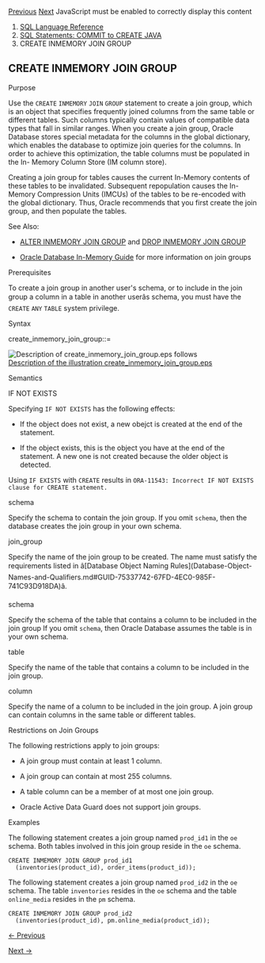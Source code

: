 [Previous](CREATE-INDEXTYPE.md) [Next](CREATE-JAVA.md) JavaScript must be
enabled to correctly display this content

  1. [SQL Language Reference ](index.md)
  2. [ SQL Statements: COMMIT to CREATE JAVA](SQL-Statements-COMMIT-to-CREATE-JAVA.md)
  3. CREATE INMEMORY JOIN GROUP

## CREATE INMEMORY JOIN GROUP

Purpose

Use the `CREATE` `INMEMORY` `JOIN` `GROUP` statement to create a join group,
which is an object that specifies frequently joined columns from the same
table or different tables. Such columns typically contain values of compatible
data types that fall in similar ranges. When you create a join group, Oracle
Database stores special metadata for the columns in the global dictionary,
which enables the database to optimize join queries for the columns. In order
to achieve this optimization, the table columns must be populated in the In-
Memory Column Store (IM column store).

Creating a join group for tables causes the current In-Memory contents of
these tables to be invalidated. Subsequent repopulation causes the In-Memory
Compression Units (IMCUs) of the tables to be re-encoded with the global
dictionary. Thus, Oracle recommends that you first create the join group, and
then populate the tables.

See Also:

  * [ALTER INMEMORY JOIN GROUP](ALTER-INMEMORY-JOIN-GROUP.md#GUID-AF24F413-BB14-4B5D-93BF-9EB31ACFEBEC) and [DROP INMEMORY JOIN GROUP](DROP-INMEMORY-JOIN-GROUP.md#GUID-520D0E9A-B577-4BCD-B6CB-8EB448C0686D)

  * [Oracle Database In-Memory Guide](/pls/topic/lookup?ctx=en/database/oracle/oracle-database/23/sqlrf&id=INMEM-GUID-3E5491C4-B345-4A8E-8B1B-8DC150C8A797) for more information on join groups 

Prerequisites

To create a join group in another user's schema, or to include in the join
group a column in a table in another userâs schema, you must have the
`CREATE` `ANY` `TABLE` system privilege.

Syntax

create_inmemory_join_group::=

![Description of create_inmemory_join_group.eps
follows](https://docs.oracle.com/en/database/oracle/oracle-database/23/sqlrf/img/create_inmemory_join_group.gif)  
[Description of the illustration
create_inmemory_join_group.eps](img_text/create_inmemory_join_group.md)

Semantics

IF NOT EXISTS

Specifying `IF NOT EXISTS` has the following effects:

  * If the object does not exist, a new obejct is created at the end of the statement.

  * If the object exists, this is the object you have at the end of the statement. A new one is not created because the older object is detected.

Using `IF EXISTS` with `CREATE` results in `ORA-11543: Incorrect IF NOT EXISTS
clause for CREATE statement.`

schema

Specify the schema to contain the join group. If you omit `schema`, then the
database creates the join group in your own schema.

join_group

Specify the name of the join group to be created. The name must satisfy the
requirements listed in â[Database Object Naming Rules](Database-Object-
Names-and-Qualifiers.md#GUID-75337742-67FD-4EC0-985F-741C93D918DA)â.

schema

Specify the schema of the table that contains a column to be included in the
join group If you omit `schema`, then Oracle Database assumes the table is in
your own schema.

table

Specify the name of the table that contains a column to be included in the
join group.

column

Specify the name of a column to be included in the join group. A join group
can contain columns in the same table or different tables.

Restrictions on Join Groups

The following restrictions apply to join groups:

  * A join group must contain at least 1 column.

  * A join group can contain at most 255 columns.

  * A table column can be a member of at most one join group.

  * Oracle Active Data Guard does not support join groups.

Examples

The following statement creates a join group named `prod_id1` in the `oe`
schema. Both tables involved in this join group reside in the `oe` schema.

    
    
    CREATE INMEMORY JOIN GROUP prod_id1
      (inventories(product_id), order_items(product_id));

The following statement creates a join group named `prod_id2` in the `oe`
schema. The table `inventories` resides in the `oe` schema and the table
`online_media` resides in the `pm` schema.

    
    
    CREATE INMEMORY JOIN GROUP prod_id2
      (inventories(product_id), pm.online_media(product_id));
    


[← Previous](CREATE-INDEXTYPE.md)

[Next →](CREATE-JAVA.md)
